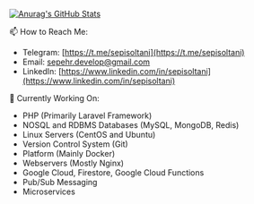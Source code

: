 [![Anurag's GitHub Stats](https://github-readme-stats.vercel.app/api?username=sepisoltani)](https://github.com/anuraghazra/github-readme-stats)

📫 How to Reach Me:
- Telegram: [https://t.me/sepisoltani](https://t.me/sepisoltani)
- Email: [sepehr.develop@gmail.com](mailto:sepehr.develop@gmail.com)
- LinkedIn: [https://www.linkedin.com/in/sepisoltani](https://www.linkedin.com/in/sepisoltani)

🔭 Currently Working On:
- PHP (Primarily Laravel Framework)
- NOSQL and RDBMS Databases (MySQL, MongoDB, Redis)
- Linux Servers (CentOS and Ubuntu)
- Version Control System (Git)
- Platform (Mainly Docker)
- Webservers (Mostly Nginx)
- Google Cloud, Firestore, Google Cloud Functions
- Pub/Sub Messaging
- Microservices
